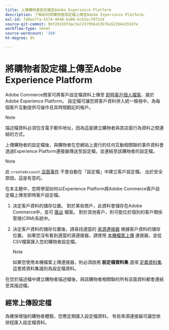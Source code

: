 ```yaml
---
title: 上傳購物者設定檔至Adobe Experience Platform
description: 了解如何將購物者設定檔上傳至Adobe Experience Platform。
exl-id: fd0ee7fa-5274-4640-ba00-bcb2ec78f314
source-git-commit: 9bf28159fdac3a7237956a536f6a522b4e2918fe
workflow-type: tm+mt
source-wordcount: '358'
ht-degree: 0%

---
```


# 將購物者設定檔上傳至Adobe Experience Platform

Adobe Commerce商家可將客戶設定檔資料上傳至 [即時客戶個人檔案](https://experienceleague.adobe.com/docs/experience-platform/profile/home.html)，屬於Adobe Experience Platform。 設定檔可讓您將客戶資料併入統一檢視中，為每個客戶互動提供可操作且具時間戳記的帳戶。

>[!NOTE]
>
> 描述檔資料必須包含電子郵件地址，因為這是建立購物者與其店面行為資料之間連結的方式。

上傳購物者的設定檔後，與購物者在您網站上進行的任何互動相關聯的事件資料會透過Experience Platform連接器傳送至設定檔，並連結至該購物者的設定檔。

>[!NOTE]
>
> 此 `createAccount` [店面事件](events.md) 不會自動在「設定檔」中建立客戶設定檔。 出於安全原因，這是有意的。

在本主題中，您將學習如何以Experience Platform將Adobe Commerce客戶設定檔上傳至即時客戶設定檔。

1. 決定客戶資料的儲存位置。 對於某些商戶，此資料會儲存在Adobe Commerce中，並可 [匯出](https://docs.magento.com/user-guide/system/data-export.html) 檔案。 對於其他客戶，則可能位於個別的客戶關係管理(CRM)系統中。

1. 決定客戶資料的儲存位置後，請尋找適當的 [來源連接器](https://experienceleague.adobe.com/docs/experience-platform/sources/home.html) 根據客戶資料的儲存位置。 如果您沒有看到適當的源連接器，請使用 [本機檔案上傳](https://experienceleague.adobe.com/docs/experience-platform/sources/ui-tutorials/create/local-system/local-file-upload.html) 連接器，並從CSV檔案匯入您的購物者設定檔。

   >[!NOTE]
   >
   > 如果您使用本機檔案上傳連接器，則必須啟用 **設定檔資料集** 選項 [定義資料集](https://experienceleague.adobe.com/docs/experience-platform/sources/ui-tutorials/create/local-system/local-file-upload.html#use-an-existing-dataset). 這會將資料集識別為設定檔資料。

在您於描述檔中建立購物者描述檔後，與該購物者相關聯的所有店面資料都會連結至其描述檔。

## 經常上傳設定檔

為確保增強的購物者體驗，您應定期匯入設定檔資料。 有些來源連接器可讓您依排程匯入設定檔資料。
